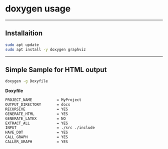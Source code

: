 # doxygen usage

---


## Installaition

```bash
sudo apt update
sudo apt install -y doxygen graphviz
```

---

## Simple Sample for HTML output

```bash
doxygen -g Doxyfile
```

**Doxyfile**
```bash
PROJECT_NAME           = MyProject
OUTPUT_DIRECTORY       = docs
RECURSIVE              = YES
GENERATE_HTML          = YES
GENERATE_LATEX         = NO
EXTRACT_ALL            = YES
INPUT                  = ./src ./include
HAVE_DOT               = YES
CALL_GRAPH             = YES
CALLER_GRAPH           = YES
```




